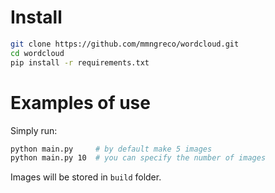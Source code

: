 # Install

```bash
git clone https://github.com/mmngreco/wordcloud.git
cd wordcloud
pip install -r requirements.txt
```

# Examples of use

Simply run:

```bash
python main.py     # by default make 5 images
python main.py 10  # you can specify the number of images
```

Images will be stored in `build` folder.

